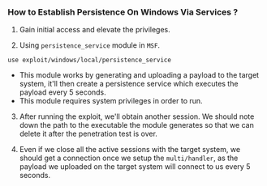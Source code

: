 
### How to Establish Persistence On Windows Via Services ?

1. Gain initial access and elevate the privileges. 

2. Using `persistence_service` module in `MSF`.
```
use exploit/windows/local/persistence_service
```
- This module works by generating and uploading a payload to the target system, it'll then create a persistence service which executes the payload every 5 seconds.
- This module requires system privileges in order to run. 

3. After running the exploit, we'll obtain another session. We should note down the path to the executable the module generates so that we can delete it after the penetration test is over. 

4. Even if we close all the active sessions with the target system, we should get a connection once we setup the `multi/handler`, as the payload we uploaded on the target system will connect to us every 5 seconds. 